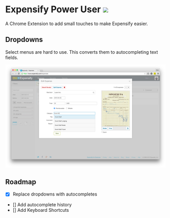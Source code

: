 # Expensify Power User ![](https://raw.githubusercontent.com/nquinlan/expensify-power-user/master/icons/icons.png)

A Chrome Extension to add small touches to make Expensify easier.

## Dropdowns
Select menus are hard to use. This converts them to autocompleting text fields.

 ![](https://raw.githubusercontent.com/nquinlan/expensify-power-user/resources/dropdown.png)

## Roadmap
- [x] Replace dropdowns with autocompletes 
- [] Add autocomplete history
- [] Add Keyboard Shortcuts